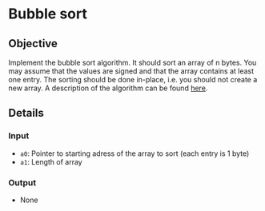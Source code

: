 # Bubble sort

## Objective
Implement the bubble sort algorithm. It should sort an array of n bytes. You may assume
that the values are signed and that the array contains at least one entry.
The sorting should be done in-place, i.e. you should not create a new array.
A description of the algorithm can be found [here](https://en.wikipedia.org/wiki/Bubble_sort).

## Details

### Input
- `a0`: Pointer to starting adress of the array to sort (each entry is 1 byte)
- `a1`: Length of array

### Output
- None
